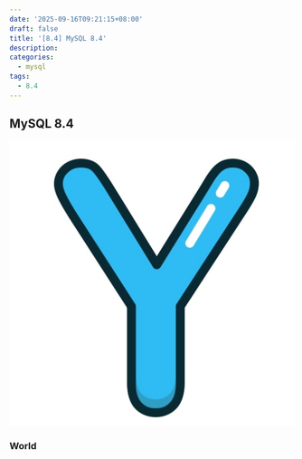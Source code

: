 ```yaml
---
date: '2025-09-16T09:21:15+08:00'
draft: false
title: '[8.4] MySQL 8.4'
description:
categories:
  - mysql
tags:
  - 8.4
---
```


## MySQL 8.4

![Author](author.jpg)

### World
